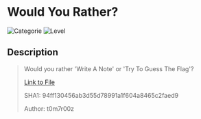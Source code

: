 # Would You Rather?
![Categorie](https://img.shields.io/badge/Category-Binary%20Exploitation-red?style=for-the-badge) ![Level](https://img.shields.io/badge/Difficulty-Easy-green?style=for-the-badge)

## Description
> Would you rather 'Write A Note' or 'Try To Guess The Flag'?
>
> [Link to File](./attachments/would_you_rather.zip)
>
> SHA1: 94ff130456ab3d55d78991a1f604a8465c2faed9
>
> Author: t0m7r00z
